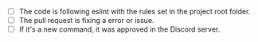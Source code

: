 <!-- Short description of the changes, and why it's needed: -->

<!-- Detailed description of the changes(if needed): -->

<!-- Please make sure that these things are okay, remove the ones that doesn't apply to your pull request, before doing a pull request: -->

- [ ] The code is following eslint with the rules set in the project root folder.
- [ ] The pull request is fixing a error or issue.
- [ ] If it's a new command, it was approved in the Discord server.

<!-- Type Fix: issue links/# here if this code is fixing any open issue(ref all issues that it is fixing) -->
